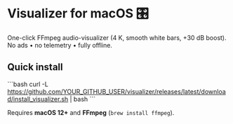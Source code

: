 # Visualizer for macOS 🎛️

One-click FFmpeg audio-visualizer (4 K, smooth white bars, +30 dB boost).
No ads • no telemetry • fully offline.

## Quick install

\```bash
curl -L https://github.com/YOUR_GITHUB_USER/visualizer/releases/latest/download/install_visualizer.sh | bash
\```

Requires **macOS 12+** and **FFmpeg** (`brew install ffmpeg`).
